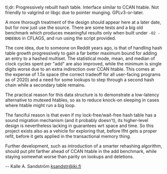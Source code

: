 
tl;dr: Progressively rebuilt hash table. Interface similar to CCAN htable. Not
friendly to valgrind or libgc due to pointer munging. GPLv3-or-later.

A more thorough treatment of the design should appear here at a later date,
but for now just use the source. There are some tests and a big old benchmark
which produces meaningful results only when built under `-O2 -DNDEBUG` in
CFLAGS, and run using the script provided.

The core idea, due to someone on Reddit years ago, is that of handling hash
table growth progressively to gain a far better maximum bound for adding an
entry to a hashed multiset. The statistical mode, mean, and median of clock
cycles spent per "add" are also improved, while the minimum is single digits
worse due to an extra indirection over CCAN htable. This comes at the expense
of 1.5x space (the correct tradeoff for all user-facing programs as of 2020)
and a need for some lookups to step through a second hash chain while a
secondary table remains.

The practical reason for this data structure is to demonstrate a low-latency
alternative to mutexed htables, so as to reduce knock-on sleeping in cases
where htable might run a big loop.

The fanciful reason is that even if my lock-free/wait-free hash table has a
sound migration mechanism (and it probably doesn't), its higher-level design
is nevertheless lacking in guarantees wrt space and time. So this project
exists also as a vehicle for exploring that, before lfht gets a proper refit,
before it gets applied in the transactional memory thing.

Further development, such as introduction of a smarter rehashing algorithm,
should put pht farther ahead of CCAN htable in the add benchmark, while
staying somewhat worse than parity on lookups and deletions.

  -- Kalle A. Sandström <ksandstr@iki.fi>
